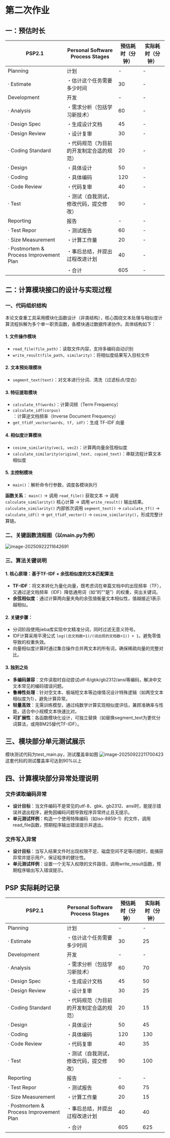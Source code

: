 # 第二次作业

## 一：预估时长





| PSP2.1                                  | Personal Software Process Stages         | 预估耗时（分钟） | 实际耗时（分钟） |
| --------------------------------------- | ---------------------------------------- | ---------------- | ---------------- |
| Planning                                | 计划                                     | -                | -                |
| · Estimate                              | ・估计这个任务需要多少时间               | 30               | -                |
| Development                             | 开发                                     | -                | -                |
| · Analysis                              | ・需求分析（包括学习新技术）             | 60               | -                |
| · Design Spec                           | ・生成设计文档                           | 45               | -                |
| · Design Review                         | ・设计复审                               | 30               | -                |
| · Coding Standard                       | ・代码规范（为目前的开发制定合适的规范） | 20               | -                |
| · Design                                | ・具体设计                               | 50               | -                |
| · Coding                                | ・具体编码                               | 120              | -                |
| · Code Review                           | ・代码复审                               | 40               | -                |
| · Test                                  | ・测试（自我测试，修改代码，提交修改）   | 90               | -                |
| Reporting                               | 报告                                     | -                | -                |
| · Test Repor                            | ・测试报告                               | 60               | -                |
| · Size Measurement                      | ・计算工作量                             | 20               | -                |
| · Postmortem & Process Improvement Plan | ・事后总结，并提出过程改进计划           | 40               | -                |
|                                         | ・合计                                   | 605              | -                |

## 二：计算模块接口的设计与实现过程

### 一、代码组织结构

本论文查重工具采用模块化函数设计（非类结构），核心围绕文本处理与相似度计算流程拆解为多个单一职责函数，各模块通过数据传递协作。具体结构如下：

#### 1. 文件操作模块

- `read_file(file_path)`：读取文件内容，支持多编码自动识别
- `write_result(file_path, similarity)`：将相似度结果写入目标文件

#### 2. 文本预处理模块

- `segment_text(text)`：对文本进行分词、清洗（过滤标点/空白）

#### 3. 特征提取模块

- `calculate_tf(words)`：计算词频（Term Frequency）
- `calculate_idf(corpus)`：计算逆文档频率（Inverse Document Frequency）
- `get_tfidf_vector(words, tf, idf)`：生成 TF-IDF 向量

#### 4. 相似度计算模块

- `cosine_similarity(vec1, vec2)`：计算两向量余弦相似度
- `calculate_similarity(original_text, copied_text)`：串联流程计算文本相似度

#### 5. 主控制模块

- `main()`：解析命令行参数，调度各模块执行

**函数关系**：
 `main()` → 调用 `read_file()` 获取文本 → 调用 `calculate_similarity()` 核心计算 → 调用 `write_result()` 输出结果。
 `calculate_similarity()` 内部依次调用 `segment_text()` → `calculate_tf()` → `calculate_idf()` → `get_tfidf_vector()` → `cosine_similarity()`，形成完整计算链。

### 二、关键函数流程图（以main.py为例）

![image-20250922211642691](C:\Users\ztw\AppData\Roaming\Typora\typora-user-images\image-20250922211642691.png)

### 三、算法关键说明

#### 1. 核心原理：基于TF-IDF + 余弦相似度的文本匹配算法

- **TF-IDF**：将文本转化为量化向量，既考虑词在单篇文档中的出现频率（TF），又通过逆文档频率（IDF）降低通用词（如“的”“是”）的权重，突出关键词。
- **余弦相似度**：通过计算两向量夹角的余弦值衡量文本相似性，值越接近1表示越相似。

#### 2. 关键步骤：

- 分词阶段使用jieba库实现中文精准分词，同时过滤无意义符号。
- IDF计算采用平滑公式 `log((总文档数+1)/(词出现的文档数+1)) + 1`，避免零值导致的权重失效。
- 向量相似度计算时通过集合操作合并两文本的所有词，确保稀疏向量的完整对比。

#### 3. 独到之处

- **多编码兼容**：文件读取时自动尝试utf-8/gbk/gb2312/ansi等编码，解决中文文本常见的编码错误问题。
- **鲁棒性处理**：针对空文本、极端短文本等边缘情况设计特殊逻辑（如两空文本相似度为1），避免计算异常。
- **轻量高效**：无需训练模型，通过纯数学计算实现相似度评估，兼顾准确率与性能，适合中小规模文本快速比对。
- **可扩展性**：各函数模块化设计，可独立替换（如替换segment_text为更优分词算法，或用BM25替代TF-IDF）。

## 三、模块部分单元测试展示

模块测试代码为test_main.py，测试覆盖率如图
![image-20250922211700423](C:\Users\ztw\AppData\Roaming\Typora\typora-user-images\image-20250922211700423.png)
 这套代码的测试覆盖率可达到90%以上

## 四、计算模块部分异常处理说明

### 文件读取编码异常

- **设计目标**：当文件编码不是常见的utf-8、gbk、gb2312、ansi时，能提示错误并退出程序，避免因编码问题导致程序异常终止且无提示。
- **单元测试样例**：构造一个使用特殊编码（如iso-8859-1）的文件，调用read_file函数，预期程序输出错误提示并退出。

### 文件写入异常

- **设计目标**：当写入结果文件时出现权限不足、磁盘空间不足等问题时，能捕获异常并提示用户，保证程序的健壮性。
- **单元测试样例**：设置一个无写入权限的文件路径，调用write_result函数，预期程序输出写入错误提示。

## PSP 实际耗时记录





| PSP2.1                                  | Personal Software Process Stages         | 预估耗时（分钟） | 实际耗时（分钟） |
| --------------------------------------- | ---------------------------------------- | ---------------- | ---------------- |
| Planning                                | 计划                                     | -                | -                |
| · Estimate                              | ・估计这个任务需要多少时间               | 30               | 25               |
| Development                             | 开发                                     | -                | -                |
| · Analysis                              | ・需求分析（包括学习新技术）             | 60               | 70               |
| · Design Spec                           | ・生成设计文档                           | 45               | 50               |
| · Design Review                         | ・设计复审                               | 30               | 25               |
| · Coding Standard                       | ・代码规范（为目前的开发制定合适的规范） | 20               | 15               |
| · Design                                | ・具体设计                               | 50               | 45               |
| · Coding                                | ・具体编码                               | 120              | 130              |
| · Code Review                           | ・代码复审                               | 40               | 35               |
| · Test                                  | ・测试（自我测试，修改代码，提交修改）   | 90               | 100              |
| Reporting                               | 报告                                     | -                | -                |
| · Test Repor                            | ・测试报告                               | 60               | 75               |
| · Size Measurement                      | ・计算工作量                             | 20               | 15               |
| · Postmortem & Process Improvement Plan | ・事后总结，并提出过程改进计划           | 40               | 40               |
|                                         | ・合计                                   | 605              | 625              |
